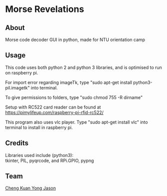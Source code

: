 # Morse Revelations

## About
Morse code decoder GUI in python, made for NTU orientation camp

## Usage
This code uses both python 2 and python 3 libraries, and is optimised to run on raspberry pi.

For import error regarding imageTk, type "sudo apt-get install python3-pil.imagetk" into terminal.

To give permissions to folders, type "sudo chmod 755 -R dirname"

Setup with RC522 card reader can be found at https://pimylifeup.com/raspberry-pi-rfid-rc522/

This program also uses vlc player. Type "sudo apt-get install vlc" into terminal to install in raspberry pi.

## Credits
Libraries used include (python3):  
tkinter, PIL, pyqrcode, and RPi.GPIO, pypng  

## Team
[Cheng Kuan Yong Jason](https://github.com/Jason-CKY)
